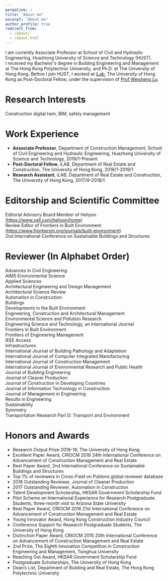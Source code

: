 ```yaml
---
permalink: /
title: "About me"
excerpt: "About me"
author_profile: true
redirect_from: 
  - /about/
  - /about.html
---
```

I am currently Associate Professor at School of Civil and Hydraulic Engineering, Huazhong University of Science and Technology (HUST).<br>
I received my Bachelor's degree in Building Engineering and Management at The Hong Kong Polytechnic University, and Ph.D. at The University of Hong Kong. Before I join HUST, I worked at [iLab](https://fac.arch.hku.hk/iLab/people/), The University of Hong Kong as Post-Doctoral Fellow, under the supervision of [Prof Weisheng Lu](https://www.arch.hku.hk/staff/faculty-office-staff/lu-wilson-w-s/).

# Research Interests
Construction digital twin, BIM, safety management

# Work Experience
* **Associate Professor**, Department of Construction Management, School of Civil Engineering and Hydraulic Engineering, Huazhong University of Science and Technology, 2019/1-Present
* **Post-Doctoral Fellow**, iLAB, Department of Real Estate and Construction, The University of Hong Kong, 2018/1-2019/1
* **Research Assistant**, iLAB, Department of Real Estate and Construction, The University of Hong Kong, 2017/9-2018/1

# Editorship and Scientific Committee
Editorial Advisory Board Member of Heliyon (https://www.cell.com/heliyon/home)  
Review Editor of Frontiers in Built Environment (https://www.frontiersin.org/journals/built-environment)  
2nd International Conference on Sustainable Buildings and Structures  

# Reviewer (In Alphabet Order)
Advances in Civil Engineering  
AIMS Environmental Science  
Applied Sciences  
Architectural Engineering and Design Management  
Architectural Science Review  
Automation in Construction  
Buildings  
Developments in the Built Environment  
Engineering, Construction and Architectural Management  
Environmental Science and Pollution Research  
Engineering Science and Technology, an International Journal  
Frontiers in Built Environment  
Frontiers of Engineering Management  
IEEE Access  
Infrastructures  
International Journal of Building Pathology and Adaptation  
International Journal of Computer Integrated Manufacturing  
International Journal of Construction Management  
International Journal of Environmental Research and Public Health  
Journal of Building Engineering  
Journal of Cleaner Production  
Journal of Construction in Developing Countries  
Journal of Information Technology in Construction  
Journal of Management in Engineering  
Results in Engineering  
Sustainability  
Symmetry  
Transportation Research Part D: Transport and Environment  

# Honors and Awards
*	Research Output Prize 2018-19, The University of Hong Kong
*	Excellent Paper Award, CRIOCM 2019 24th International Conference on Advancement of Construction Management and Real Estate
*	Best Paper Award, 2nd International Conference on Sustainable Buildings and Structures
*	Top 1% of reviewers in Cross-Field on Publons global reviewer database
*	2018 Outstanding Reviewer, Journal of Cleaner Production
*	2017 Outstanding Reviewer, Automation in Construction
*	Talent Development Scholarship, HKSAR Government Scholarship Fund
*	Pilot Scheme on International Experience for Research Postgraduate Students, three-month visit to Arizona State University
*	Best Paper Award, CRIOCM 2016 21st International Conference on Advancement of Construction Management and Real Estate
*	Young Innovator Award, Hong Kong Construction Industry Council
*	Conference Support for Research Postgraduate Students, The University of Hong Kong
*	Distinction Paper Award, CRIOCM 2015 20th International Conference on Advancement of Construction Management and Real Estate
*	2nd Prize, The Eighth Innovation Competition in Construction Engineering and Management, Tsinghua University
*	Reaching Out Award, HKSAR Government Scholarship Fund
*	Postgraduate Scholarships, The University of Hong Kong
*	Dean’s List, Department of Building and Real Estate, The Hong Kong Polytechnic University


<!---Activity and Service--->
<!---Experience--->
